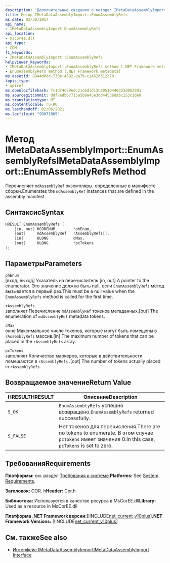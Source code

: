 ```yaml
---
description: 'Дополнительные сведения о методе: IMetaDataAssemblyImport:: EnumAssemblyRefs'
title: Метод IMetaDataAssemblyImport::EnumAssemblyRefs
ms.date: 03/30/2017
api_name:
- IMetaDataAssemblyImport.EnumAssemblyRefs
api_location:
- mscoree.dll
api_type:
- COM
f1_keywords:
- IMetaDataAssemblyImport::EnumAssemblyRefs
helpviewer_keywords:
- IMetaDataAssemblyImport::EnumAssemblyRefs method [.NET Framework metadata]
- EnumAssemblyRefs method [.NET Framework metadata]
ms.assetid: 8844d0dd-730e-4592-8a7b-c1462d312c70
topic_type:
- apiref
ms.openlocfilehash: fc1d74d79edc21c6d3d13c80510440333d083801
ms.sourcegitcommit: ddf7edb67715a5b9a45e3dd44536dabc153c1de0
ms.translationtype: MT
ms.contentlocale: ru-RU
ms.lasthandoff: 02/06/2021
ms.locfileid: "99671065"
---
```

# <a name="imetadataassemblyimportenumassemblyrefs-method"></a><span data-ttu-id="85890-103">Метод IMetaDataAssemblyImport::EnumAssemblyRefs</span><span class="sxs-lookup"><span data-stu-id="85890-103">IMetaDataAssemblyImport::EnumAssemblyRefs Method</span></span>

<span data-ttu-id="85890-104">Перечисляет `mdAssemblyRef` экземпляры, определенные в манифесте сборки.</span><span class="sxs-lookup"><span data-stu-id="85890-104">Enumerates the `mdAssemblyRef` instances that are defined in the assembly manifest.</span></span>  
  
## <a name="syntax"></a><span data-ttu-id="85890-105">Синтаксис</span><span class="sxs-lookup"><span data-stu-id="85890-105">Syntax</span></span>  
  
```cpp  
HRESULT EnumAssemblyRefs (  
    [in, out] HCORENUM        *phEnum,
    [out]     mdAssemblyRef   rAssemblyRefs[],
    [in]      ULONG           cMax,
    [out]     ULONG           *pcTokens  
);  
```  
  
## <a name="parameters"></a><span data-ttu-id="85890-106">Параметры</span><span class="sxs-lookup"><span data-stu-id="85890-106">Parameters</span></span>  

 `phEnum`  
 <span data-ttu-id="85890-107">[вход, выход] Указатель на перечислитель.</span><span class="sxs-lookup"><span data-stu-id="85890-107">[in, out] A pointer to the enumerator.</span></span> <span data-ttu-id="85890-108">Это значение должно быть null, если `EnumAssemblyRefs` метод вызывается в первый раз.</span><span class="sxs-lookup"><span data-stu-id="85890-108">This must be a null value when the `EnumAssemblyRefs` method is called for the first time.</span></span>  
  
 `rAssemblyRefs`  
 <span data-ttu-id="85890-109">заполняет Перечисление `mdAssemblyRef` токенов метаданных.</span><span class="sxs-lookup"><span data-stu-id="85890-109">[out] The enumeration of `mdAssemblyRef` metadata tokens.</span></span>  
  
 `cMax`  
 <span data-ttu-id="85890-110">окне Максимальное число токенов, которые могут быть помещены в `rAssemblyRefs` массив.</span><span class="sxs-lookup"><span data-stu-id="85890-110">[in] The maximum number of tokens that can be placed in the `rAssemblyRefs` array.</span></span>  
  
 `pcTokens`  
 <span data-ttu-id="85890-111">заполняет Количество маркеров, которые в действительности помещаются в `rAssemblyRefs` .</span><span class="sxs-lookup"><span data-stu-id="85890-111">[out] The number of tokens actually placed in `rAssemblyRefs`.</span></span>  
  
## <a name="return-value"></a><span data-ttu-id="85890-112">Возвращаемое значение</span><span class="sxs-lookup"><span data-stu-id="85890-112">Return Value</span></span>  
  
|<span data-ttu-id="85890-113">HRESULT</span><span class="sxs-lookup"><span data-stu-id="85890-113">HRESULT</span></span>|<span data-ttu-id="85890-114">Описание</span><span class="sxs-lookup"><span data-stu-id="85890-114">Description</span></span>|  
|-------------|-----------------|  
|`S_OK`|<span data-ttu-id="85890-115">`EnumAssemblyRefs` успешно возвращено.</span><span class="sxs-lookup"><span data-stu-id="85890-115">`EnumAssemblyRefs` returned successfully.</span></span>|  
|`S_FALSE`|<span data-ttu-id="85890-116">Нет токенов для перечисления.</span><span class="sxs-lookup"><span data-stu-id="85890-116">There are no tokens to enumerate.</span></span> <span data-ttu-id="85890-117">В этом случае `pcTokens` имеет значение 0.</span><span class="sxs-lookup"><span data-stu-id="85890-117">In this case, `pcTokens` is set to zero.</span></span>|  
  
## <a name="requirements"></a><span data-ttu-id="85890-118">Требования</span><span class="sxs-lookup"><span data-stu-id="85890-118">Requirements</span></span>  

 <span data-ttu-id="85890-119">**Платформы:** см. раздел [Требования к системе](../../get-started/system-requirements.md).</span><span class="sxs-lookup"><span data-stu-id="85890-119">**Platforms:** See [System Requirements](../../get-started/system-requirements.md).</span></span>  
  
 <span data-ttu-id="85890-120">**Заголовок:** COR. h</span><span class="sxs-lookup"><span data-stu-id="85890-120">**Header:** Cor.h</span></span>  
  
 <span data-ttu-id="85890-121">**Библиотека:** Используется в качестве ресурса в MsCorEE.dll</span><span class="sxs-lookup"><span data-stu-id="85890-121">**Library:** Used as a resource in MsCorEE.dll</span></span>  
  
 <span data-ttu-id="85890-122">**Платформа .NET Framework версии:**[!INCLUDE[net_current_v10plus](../../../../includes/net-current-v10plus-md.md)]</span><span class="sxs-lookup"><span data-stu-id="85890-122">**.NET Framework Versions:** [!INCLUDE[net_current_v10plus](../../../../includes/net-current-v10plus-md.md)]</span></span>  
  
## <a name="see-also"></a><span data-ttu-id="85890-123">См. также</span><span class="sxs-lookup"><span data-stu-id="85890-123">See also</span></span>

- [<span data-ttu-id="85890-124">Интерфейс IMetaDataAssemblyImport</span><span class="sxs-lookup"><span data-stu-id="85890-124">IMetaDataAssemblyImport Interface</span></span>](imetadataassemblyimport-interface.md)
